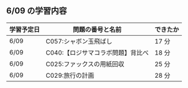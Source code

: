 ## 6/09 の学習内容

| 学習予定日 | 問題の番号と名前                  | できたか |
| ---------- | --------------------------------- | -------- |
| 6/09       | C057:シャボン玉飛ばし             | 17 分    |
| 6/09       | C040:【ロジサマコラボ問題】背比べ | 18 分    |
| 6/09       | C025:ファックスの用紙回収         | 25 分    |
| 6/09       | C029:旅行の計画                   | 28 分    |
